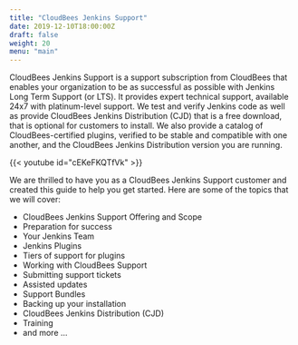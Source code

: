 ```yaml
---
title: "CloudBees Jenkins Support"
date: 2019-12-10T18:00:00Z
draft: false
weight: 20
menu: "main"
---
```


CloudBees Jenkins Support is a support subscription from CloudBees that enables your organization to be as successful as possible with Jenkins Long Term Support (or LTS). It provides expert technical support, available 24x7 with platinum-level support. We test and verify Jenkins code as well as provide CloudBees Jenkins Distribution (CJD) that is a free download, that is optional for customers to install. We also provide a catalog of CloudBees-certified plugins, verified to be stable and compatible with one another, and the CloudBees Jenkins Distribution version you are running.

{{< youtube id="cEKeFKQTfVk" >}}


We are thrilled to have you as a CloudBees Jenkins Support customer and created this guide to help you get started.  Here are some of the topics that we will cover:

* CloudBees Jenkins Support Offering and Scope
* Preparation for success 
* Your Jenkins Team
* Jenkins Plugins
* Tiers of support for plugins
* Working with CloudBees Support
* Submitting support tickets
* Assisted updates
* Support Bundles
* Backing up your installation
* CloudBees Jenkins Distribution (CJD)
* Training
* and more …

